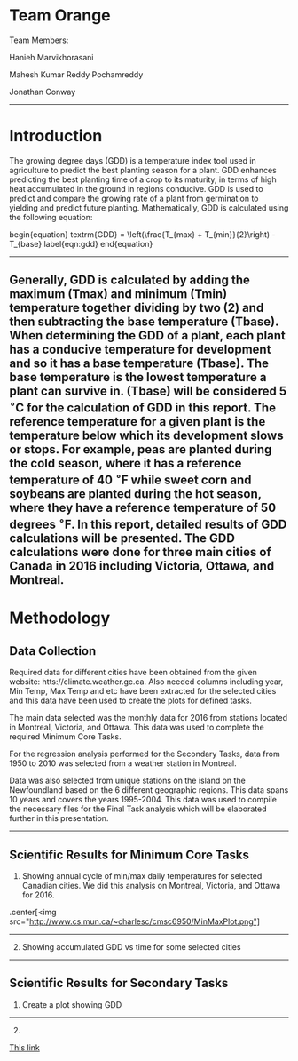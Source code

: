 # Team Orange

Team Members:

Hanieh Marvikhorasani

Mahesh Kumar Reddy Pochamreddy

Jonathan Conway

---

# Introduction

The growing degree days (GDD) is a temperature index tool used in agriculture to predict the best planting season for a plant. GDD enhances predicting the best planting time of a crop to its maturity, in terms of high heat accumulated in the ground in regions conducive. GDD is used to predict and compare the growing rate of a plant from germination to yielding and predict future planting.
Mathematically, GDD is calculated using the following equation:

begin{equation}
textrm{GDD} = \left(\frac{T_{max} + T_{min}}{2}\right) - T_{base}
label{eqn:gdd}
end{equation}

---

Generally, GDD is calculated by adding the maximum (Tmax) and minimum (Tmin) temperature together dividing by two (2) and then subtracting the base temperature (Tbase).
When determining the GDD of a plant, each plant has a conducive temperature for development and so it has a base temperature (Tbase). The base temperature is the lowest temperature a plant can survive in. (Tbase) will be considered 5 $^{\circ}$C for the calculation of GDD in this report.
The reference temperature for a given plant is the temperature below which its development slows or stops. For example, peas are planted during the cold season, where it has a reference temperature of 40  $^{\circ}$F while sweet corn and soybeans are planted during the hot season, where they have a reference temperature of 50 degrees  $^{\circ}$F.
In this report, detailed results of GDD calculations will be presented. The GDD calculations were done for three main cities of Canada in 2016 including Victoria, Ottawa, and Montreal.
---

# Methodology
## Data Collection

Required  data  for  different  cities  have  been  obtained  from  the  given  website:
htts://climate.weather.gc.ca.  Also needed columns including year, Min Temp,
Max  Temp  and  etc  have  been  extracted  for  the  selected  cities  and  this  data
have  been  used  to  create  the  plots  for  defined  tasks.   

The main data selected was the monthly data for 2016 from stations located in Montreal, Victoria, and Ottawa. This data was used to complete the required Minimum Core Tasks.

For the regression analysis performed for the Secondary Tasks, data from 1950 to 2010 was selected from a weather station in Montreal.

Data was also selected from unique stations on the island on the Newfoundland based on the 6 different geographic regions. This data spans 10 years and covers the years 1995-2004. This data was used to compile the necessary files for the Final Task analysis which will be elaborated further in this presentation.  

---

## Scientific Results for Minimum Core Tasks

1. Showing annual cycle of min/max daily temperatures for selected Canadian cities. We did this analysis on Montreal, Victoria, and Ottawa for 2016.

.center[<img src="http://www.cs.mun.ca/~charlesc/cmsc6950/MinMaxPlot.png"]

---

2. Showing accumulated GDD vs time for some selected cities

---

## Scientific Results for Secondary Tasks

1. Create a plot showing GDD

---

2.

[This link](http://www.cs.mun.ca/~charlesc/cmsc6950/bokehplot.html)
